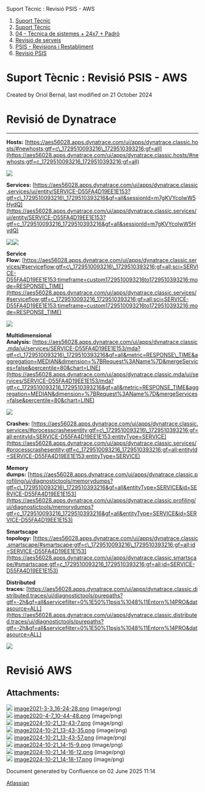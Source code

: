 Suport Tècnic : Revisió PSIS - AWS  

1.  [Suport Tècnic](index.md)
2.  [Suport Tècnic](13893782.md)
3.  [04 - Tècnica de sistemes + 24x7 + Padró](26313202.md)
4.  [Revisió de serveis](36340340.md)
5.  [PSIS - Revisions i Restabliment](PSIS---Revisions-i-Restabliment_41521345.md)
6.  [Revisió PSIS](41521401.md)

Suport Tècnic : Revisió PSIS - AWS
==================================

Created by Oriol Bernal, last modified on 21 October 2024

Revisió de Dynatrace
====================

* * *

**Hosts:** [https://aes56028.apps.dynatrace.com/ui/apps/dynatrace.classic.hosts/#newhosts;gtf=c\_1729510093216\_1729510393216;gf=all](https://aes56028.apps.dynatrace.com/ui/apps/dynatrace.classic.hosts/#newhosts;gtf=c_1729510093216_1729510393216;gf=all)

![](attachments/118554765/118554770.png)

**Services:** [https://aes56028.apps.dynatrace.com/ui/apps/dynatrace.classic.services/ui/entity/SERVICE-D55FA4D19EE1E153?gtf=c\_1729510093216\_1729510393216&gf=all&sessionId=m7gKVYcolwW5HydQ](https://aes56028.apps.dynatrace.com/ui/apps/dynatrace.classic.services/ui/entity/SERVICE-D55FA4D19EE1E153?gtf=c_1729510093216_1729510393216&gf=all&sessionId=m7gKVYcolwW5HydQ)

![](attachments/118554765/118554771.png)![](attachments/118554765/118554780.png)

**Service Flow:** [https://aes56028.apps.dynatrace.com/ui/apps/dynatrace.classic.services/#serviceflow;gtf=c\_1729510093216\_1729510393216;gf=all;sci=SERVICE-D55FA4D19EE1E153;timeframe=custom1729510093216to1729510393216;mode=RESPONSE\_TIME](https://aes56028.apps.dynatrace.com/ui/apps/dynatrace.classic.services/#serviceflow;gtf=c_1729510093216_1729510393216;gf=all;sci=SERVICE-D55FA4D19EE1E153;timeframe=custom1729510093216to1729510393216;mode=RESPONSE_TIME)

![](attachments/118554765/118554777.png)

**Multidimensional Analysis:** [https://aes56028.apps.dynatrace.com/ui/apps/dynatrace.classic.mda/ui/services/SERVICE-D55FA4D19EE1E153/mda?gtf=c\_1729510093216\_1729510393216&gf=all&metric=RESPONSE\_TIME&aggregation=MEDIAN&dimension=%7BRequest%3AName%7D&mergeServices=false&percentile=80&chart=LINE](https://aes56028.apps.dynatrace.com/ui/apps/dynatrace.classic.mda/ui/services/SERVICE-D55FA4D19EE1E153/mda?gtf=c_1729510093216_1729510393216&gf=all&metric=RESPONSE_TIME&aggregation=MEDIAN&dimension=%7BRequest%3AName%7D&mergeServices=false&percentile=80&chart=LINE)

![](attachments/118554765/118554778.png)

**Crashes:** [https://aes56028.apps.dynatrace.com/ui/apps/dynatrace.classic.services/#processcrashesentity;gtf=c\_1729510093216\_1729510393216;gf=all;entityId=SERVICE-D55FA4D19EE1E153;entityType=SERVICE](https://aes56028.apps.dynatrace.com/ui/apps/dynatrace.classic.services/#processcrashesentity;gtf=c_1729510093216_1729510393216;gf=all;entityId=SERVICE-D55FA4D19EE1E153;entityType=SERVICE)

**Memory dumps:** [https://aes56028.apps.dynatrace.com/ui/apps/dynatrace.classic.profiling/ui/diagnostictools/memorydumps?gtf=c\_1729510093216\_1729510393216&gf=all&entityType=SERVICE&id=SERVICE-D55FA4D19EE1E153](https://aes56028.apps.dynatrace.com/ui/apps/dynatrace.classic.profiling/ui/diagnostictools/memorydumps?gtf=c_1729510093216_1729510393216&gf=all&entityType=SERVICE&id=SERVICE-D55FA4D19EE1E153)

**Smartscape topology:** [https://aes56028.apps.dynatrace.com/ui/apps/dynatrace.classic.smartscape/#smartscape;gtf=c\_1729510093216\_1729510393216;gf=all;id=SERVICE-D55FA4D19EE1E153](https://aes56028.apps.dynatrace.com/ui/apps/dynatrace.classic.smartscape/#smartscape;gtf=c_1729510093216_1729510393216;gf=all;id=SERVICE-D55FA4D19EE1E153)

**Distributed traces:** [https://aes56028.apps.dynatrace.com/ui/apps/dynatrace.classic.distributed.traces/ui/diagnostictools/purepaths?gtf=-2h&gf=all&servicefilter=0%1E50%11psis%1048%11Entorn%14PRO&datasource=ALL](https://aes56028.apps.dynatrace.com/ui/apps/dynatrace.classic.distributed.traces/ui/diagnostictools/purepaths?gtf=-2h&gf=all&servicefilter=0%1E50%11psis%1048%11Entorn%14PRO&datasource=ALL)

![](attachments/118554765/118554772.png)

Revisió AWS
===========

Attachments:
------------

![](images/icons/bullet_blue.gif) [image2021-3-3\_16-24-28.png](attachments/118554765/118554766.png) (image/png)  
![](images/icons/bullet_blue.gif) [image2020-4-7\_10-44-48.png](attachments/118554765/118554767.png) (image/png)  
![](images/icons/bullet_blue.gif) [image2024-10-21\_13-43-7.png](attachments/118554765/118554770.png) (image/png)  
![](images/icons/bullet_blue.gif) [image2024-10-21\_13-43-35.png](attachments/118554765/118554771.png) (image/png)  
![](images/icons/bullet_blue.gif) [image2024-10-21\_13-43-57.png](attachments/118554765/118554772.png) (image/png)  
![](images/icons/bullet_blue.gif) [image2024-10-21\_14-15-9.png](attachments/118554765/118554777.png) (image/png)  
![](images/icons/bullet_blue.gif) [image2024-10-21\_14-16-12.png](attachments/118554765/118554778.png) (image/png)  
![](images/icons/bullet_blue.gif) [image2024-10-21\_14-18-17.png](attachments/118554765/118554780.png) (image/png)  

Document generated by Confluence on 02 June 2025 11:14

[Atlassian](http://www.atlassian.com/)